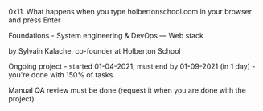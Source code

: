 0x11. What happens when you type holbertonschool.com in your browser and press Enter


Foundations - System engineering & DevOps ― Web stack

by Sylvain Kalache, co-founder at Holberton School

Ongoing project - started 01-04-2021, must end by 01-09-2021 (in 1 day) - you're done with 150% of tasks.

Manual QA review must be done (request it when you are done with the project)



